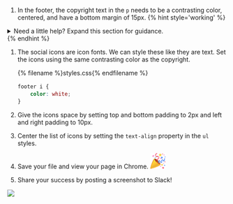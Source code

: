 1. In the footer, the copyright text in the `p` needs to be a contrasting color, centered, and have a bottom margin of 15px.
   {% hint style='working' %}
<details>
<summary>
Need a little help? Expand this section for guidance. 
</summary>
Declare a style for the <code>footer p</code> selector.

Add <code>color: white;</code> to set color. You may have a different color in mind.

Add <code>text-align: center;</code> to center.

Add <code>margin-bottom: 15px;</code> to space.
</details>
   {% endhint %}

1. The social icons are icon fonts. We can style these like they are text. Set the icons using the same contrasting color as the copyright. 
   
   {% filename %}styles.css{% endfilename %}
    ```css
    footer i {
        color: white;
    }
    ```
1. Give the icons space by setting top and bottom padding to 2px and left and right padding to 10px.

1. Center the list of icons by setting the `text-align` property in the `ul` styles.

1. Save your file and view your page in Chrome. ![](../images/emojis/party-popper.png)

1. Share your success by posting a screenshot to Slack!  


![](https://media.giphy.com/media/3ohhwo4PzDFaz2sADu/giphy.gif)